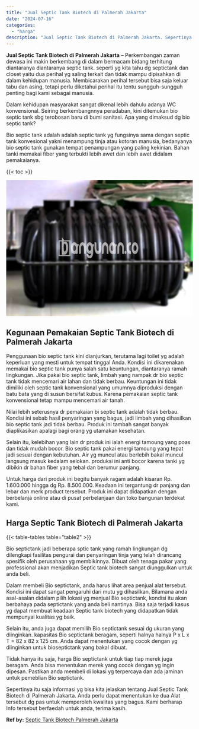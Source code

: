 ```yaml
---
title: "Jual Septic Tank Biotech di Palmerah Jakarta"
date: "2024-07-16"
categories: 
  - "harga"
description: "Jual Septic Tank Biotech di Palmerah Jakarta. Sepertinya itu saja informasi yg bisa kita jelaskan tentang Jual Septic Tank Biotech di Palmerah Jakarta. Anda..."
---
```


**Jual Septic Tank Biotech di Palmerah Jakarta** – Perkembangan zaman dewasa ini makin berkembang di dalam bermacam bidang terhitung diantaranya diantaranya septic tank. seperti yg kita tahu dg septictank dan closet yaitu dua perihal yg saling terkait dan tidak mampu dipisahkan di dalam kehidupan manusia. Membicarakan perihal tersebut bisa saja keluar tabu dan asing, tetapi perlu diketahui perihal itu tentu sungguh-sungguh penting bagi kami sebagai manusia.

Dalam kehidupan masyarakat sangat dikenal lebih dahulu adanya WC konvensional. Seiring berkembangnnya peradaban, kini ditemukan bio septic tank sbg terobosan baru di bumi sanitasi. Apa yang dimaksud dg bio septic tank?

Bio septic tank adalah adalah septic tank yg fungsinya sama dengan septic tank konvesional yakni menampung tinja atau kotoran manusia, bedanyanya bio septic tank gunakan tempat penampungan yang paling kekinian. Bahan tanki memakai fiber yang terbukti lebih awet dan lebih awet didalam pemakaianya.

{{< toc >}}

![Jual Septic Tank Biotech di Palmerah Jakarta](/images/jual-bio-septictank-07.png)

## Kegunaan Pemakaian Septic Tank Biotech di Palmerah Jakarta

Penggunaan bio septic tank kini dianjurkan, terutama lagi toilet yg adalah keperluan yang mesti untuk tempat tinggal Anda. Kondisi ini dikarenakan memakai bio septic tank punya salah satu keuntungan, diantaranya ramah lingkungan. Jika pakai bio septic tank, limbah yang nampak dr bio septic tank tidak mencemari air lahan dan tidak berbau. Keuntungan ini tidak dimiliki oleh septic tank konvensional yang umumnya diproduksi dengan batu bata yang di susun bersifat kubus. Karena pemakaian septic tank konvensional tetap mampu mencemari air tanah.

Nilai lebih seterusnya dr pemakaian bi septic tank adalah tidak berbau. Kondisi ini sebab hasil penyaringan yang bagus, jadi limbah yang dihasilkan bio septic tank jadi tidak berbau. Produk ini tambah sangat banyak diaplikasikan apalagi bagi orang yg utamakan kesehatan.

Selain itu, kelebihan yang lain dr produk ini ialah energi tamoung yang poas dan tidak mudah bocor. Bio septic tank pakai energi tamoung yang tepat jadi sesuai dengan kebutuhan. Air yg muncul atau berlebih bakal muncul langsung masuk kedalam selokan. produksi ini anti bocor karena tanki yg dibikin dr bahan fiber yang tebal dan berumur panjang.

Untuk harga dari produk ini begitu banyak ragam adalah kisaran Rp. 1.600.000 hingga dg Rp. 8.500.000. Keadaan ini tergantung dr panjang dan lebar dan merk product tersebut. Produk ini dapat didapatkan dengan berbelanja online atau di pusat perbelanjaan dan toko bangunan terdekat kami.

## Harga Septic Tank Biotech di Palmerah Jakarta

{{< table-tables table="table2" >}}

Bio septictank jadi beberapa sptic tank yang ramah lingkungan dg dilengkapi fasilitas pengurai dan penyaringan tinja yang telah dirancang spesifik oleh perusahaan yg membikinnya. Dibuat oleh tenaga pakar yang professional akan menjadikan Septic tank biotech sangat diunggulkan untuk anda beli.

Dalam membeli Bio septictank, anda harus lihat area penjual alat tersebut. Kondisi ini dapat sangat pengaruhi dari mutu yg dihasilkan. Bilamana anda asal-asalan didalam pilih lokasi yg menjual Bio septictank, kondisi itu akan berbahaya pada septictank yang anda beli nantinya. Bisa saja terjadi kasus yg dapat membuat keadaan Septic tank biotech yang didapatkan tidak mempunyai kualitas yg baik.

Selain itu, anda juga dapat memilih Bio septictank sesuai dg ukuran yang diinginkan. kapasitas Bio septictank beragam, seperti halnya halnya P x L x T = 82 x 82 x 125 cm. Anda dapat menentukan yang cocok dengan yg diinginkan untuk bioseptictank yang bakal dibuat.

Tidak hanya itu saja, harga Bio septictank untuk tiap tiap merek juga beragam. Anda bisa menentukan merek yang cocok dengan yg ingin dipesan. Pastikan anda membeli di lokasi yg terpercaya dan ada jaminan untuk pemeblian Bio septictank.

Sepertinya itu saja informasi yg bisa kita jelaskan tentang Jual Septic Tank Biotech di Palmerah Jakarta. Anda perlu dapat menentukan ke dua Alat tersebut dg pas untuk memperoleh kwalitas yang bagus. Kami berharap Info tersebut berfaedah untuk anda, terima kasih.

**Ref by:** [Septic Tank Biotech Palmerah Jakarta](https://id.wikipedia.org/wiki/Septic)
